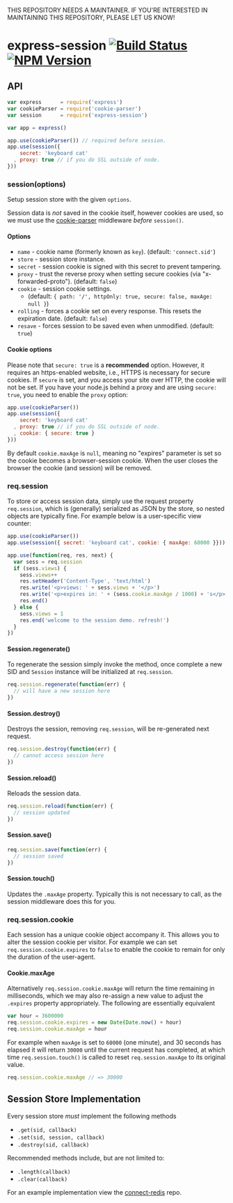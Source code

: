 THIS REPOSITORY NEEDS A MAINTAINER. IF YOU'RE INTERESTED IN MAINTAINING THIS REPOSITORY, PLEASE LET US KNOW!

# express-session [![Build Status](https://travis-ci.org/expressjs/session.svg?branch=master)](https://travis-ci.org/expressjs/session) [![NPM Version](https://badge.fury.io/js/express-session.svg)](https://badge.fury.io/js/express-session)

## API

```js
var express      = require('express')
var cookieParser = require('cookie-parser')
var session      = require('express-session')

var app = express()

app.use(cookieParser()) // required before session.
app.use(session({
    secret: 'keyboard cat'
  , proxy: true // if you do SSL outside of node.
}))
```


### session(options)

Setup session store with the given `options`.

Session data is _not_ saved in the cookie itself, however
cookies are used, so we must use the [cookie-parser](https://github.com/expressjs/cookie-parser)
middleware _before_ `session()`.

#### Options

  - `name` - cookie name (formerly known as `key`). (default: `'connect.sid'`)
  - `store` - session store instance.
  - `secret` - session cookie is signed with this secret to prevent tampering.
  - `proxy` - trust the reverse proxy when setting secure cookies (via "x-forwarded-proto"). (default: `false`)
  - `cookie` - session cookie settings.
    - (default: `{ path: '/', httpOnly: true, secure: false, maxAge: null }`)
  - `rolling` - forces a cookie set on every response. This resets the expiration date. (default: `false`)
  - `resave` - forces session to be saved even when unmodified. (default: `true`)


#### Cookie options

Please note that `secure: true` is a **recommended** option. However, it requires an https-enabled website, i.e., HTTPS is necessary for secure cookies.
If `secure` is set, and you access your site over HTTP, the cookie will not be set. If you have your node.js behind a proxy and are using `secure: true`, you need to enable the `proxy` option:

```js
app.use(cookieParser())
app.use(session({
    secret: 'keyboard cat'
  , proxy: true // if you do SSL outside of node.
  , cookie: { secure: true }
}))
```

By default `cookie.maxAge` is `null`, meaning no "expires" parameter is set
so the cookie becomes a browser-session cookie. When the user closes the
browser the cookie (and session) will be removed.

### req.session

To store or access session data, simply use the request property `req.session`,
which is (generally) serialized as JSON by the store, so nested objects
are typically fine. For example below is a user-specific view counter:

```js
app.use(cookieParser())
app.use(session({ secret: 'keyboard cat', cookie: { maxAge: 60000 }}))

app.use(function(req, res, next) {
  var sess = req.session
  if (sess.views) {
    sess.views++
    res.setHeader('Content-Type', 'text/html')
    res.write('<p>views: ' + sess.views + '</p>')
    res.write('<p>expires in: ' + (sess.cookie.maxAge / 1000) + 's</p>')
    res.end()
  } else {
    sess.views = 1
    res.end('welcome to the session demo. refresh!')
  }
})
```

#### Session.regenerate()

To regenerate the session simply invoke the method, once complete
a new SID and `Session` instance will be initialized at `req.session`.

```js
req.session.regenerate(function(err) {
  // will have a new session here
})
```

#### Session.destroy()

Destroys the session, removing `req.session`, will be re-generated next request.

```js
req.session.destroy(function(err) {
  // cannot access session here
})
```

#### Session.reload()

Reloads the session data.

```js
req.session.reload(function(err) {
  // session updated
})
```

#### Session.save()

```js
req.session.save(function(err) {
  // session saved
})
```

#### Session.touch()

Updates the `.maxAge` property. Typically this is
not necessary to call, as the session middleware does this for you.

### req.session.cookie

Each session has a unique cookie object accompany it. This allows
you to alter the session cookie per visitor. For example we can
set `req.session.cookie.expires` to `false` to enable the cookie
to remain for only the duration of the user-agent.

#### Cookie.maxAge

Alternatively `req.session.cookie.maxAge` will return the time
remaining in milliseconds, which we may also re-assign a new value
to adjust the `.expires` property appropriately. The following
are essentially equivalent

```js
var hour = 3600000
req.session.cookie.expires = new Date(Date.now() + hour)
req.session.cookie.maxAge = hour
```

For example when `maxAge` is set to `60000` (one minute), and 30 seconds
has elapsed it will return `30000` until the current request has completed,
at which time `req.session.touch()` is called to reset `req.session.maxAge`
to its original value.

```js
req.session.cookie.maxAge // => 30000
```

## Session Store Implementation

Every session store _must_ implement the following methods

   - `.get(sid, callback)`
   - `.set(sid, session, callback)`
   - `.destroy(sid, callback)`

Recommended methods include, but are not limited to:

   - `.length(callback)`
   - `.clear(callback)`

For an example implementation view the [connect-redis](http://github.com/visionmedia/connect-redis) repo.
